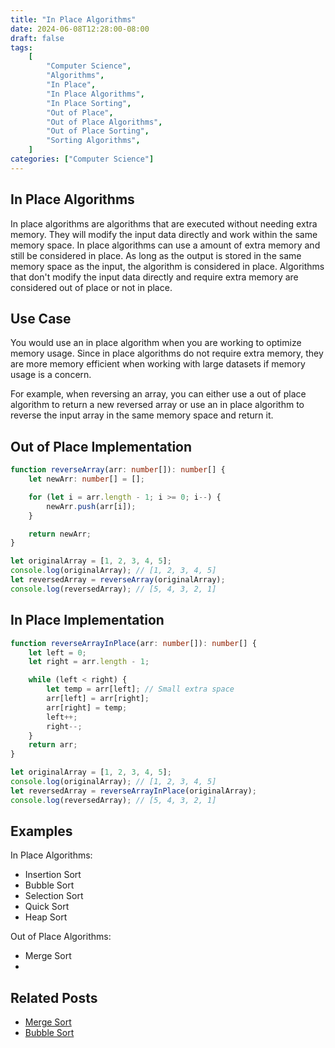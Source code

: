 ```yaml
---
title: "In Place Algorithms"
date: 2024-06-08T12:28:00-08:00
draft: false
tags:
    [
        "Computer Science",
        "Algorithms",
        "In Place",
        "In Place Algorithms",
        "In Place Sorting",
        "Out of Place",
        "Out of Place Algorithms",
        "Out of Place Sorting",
        "Sorting Algorithms",
    ]
categories: ["Computer Science"]
---
```


## In Place Algorithms

In place algorithms are algorithms that are executed without needing extra memory. They will modify the input data directly and work within the same memory space. In place algorithms can use a amount of extra memory and still be considered in place. As long as the output is stored in the same memory space as the input, the algorithm is considered in place. Algorithms that don't modify the input data directly and require extra memory are considered out of place or not in place.

## Use Case

You would use an in place algorithm when you are working to optimize memory usage. Since in place algorithms do not require extra memory, they are more memory efficient when working with large datasets if memory usage is a concern.

For example, when reversing an array, you can either use a out of place algorithm to return a new reversed array or use an in place algorithm to reverse the input array in the same memory space and return it.

## Out of Place Implementation

```typescript
function reverseArray(arr: number[]): number[] {
    let newArr: number[] = [];

    for (let i = arr.length - 1; i >= 0; i--) {
        newArr.push(arr[i]);
    }

    return newArr;
}

let originalArray = [1, 2, 3, 4, 5];
console.log(originalArray); // [1, 2, 3, 4, 5]
let reversedArray = reverseArray(originalArray);
console.log(reversedArray); // [5, 4, 3, 2, 1]
```

## In Place Implementation

```typescript
function reverseArrayInPlace(arr: number[]): number[] {
    let left = 0;
    let right = arr.length - 1;

    while (left < right) {
        let temp = arr[left]; // Small extra space
        arr[left] = arr[right];
        arr[right] = temp;
        left++;
        right--;
    }
    return arr;
}

let originalArray = [1, 2, 3, 4, 5];
console.log(originalArray); // [1, 2, 3, 4, 5]
let reversedArray = reverseArrayInPlace(originalArray);
console.log(reversedArray); // [5, 4, 3, 2, 1]
```

## Examples

In Place Algorithms:

-   Insertion Sort
-   Bubble Sort
-   Selection Sort
-   Quick Sort
-   Heap Sort

Out of Place Algorithms:

-   Merge Sort
-

## Related Posts

-   [Merge Sort](/posts/merge-sort)
-   [Bubble Sort](/posts/bubble-sort)
